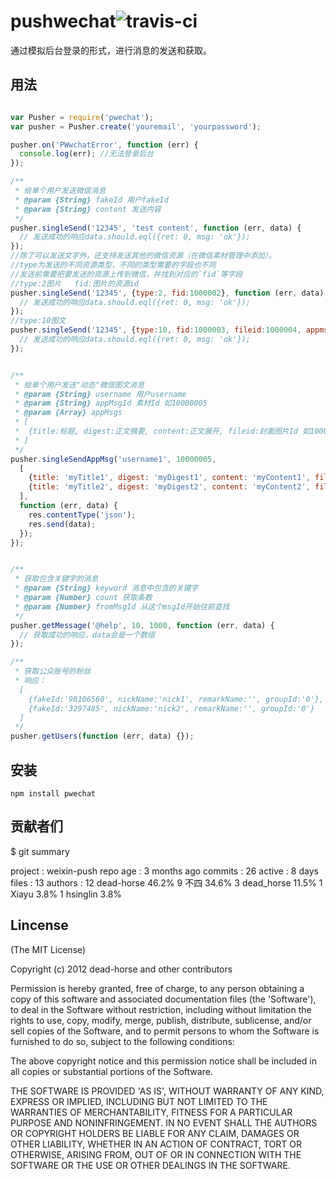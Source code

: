 pushwechat![travis-ci](https://secure.travis-ci.org/dead-horse/weixin-push.png)
====== 

 通过模拟后台登录的形式，进行消息的发送和获取。   

## 用法  

```js

var Pusher = require('pwechat');
var pusher = Pusher.create('youremail', 'yourpassword');

pusher.on('PWwchatError', function (err) {
  console.log(err); //无法登录后台
});

/**
 * 给单个用户发送微信消息
 * @param {String} fakeId 用户fakeId
 * @param {String} content 发送内容
 */
pusher.singleSend('12345', 'test content', function (err, data) {
  // 发送成功的响应data.should.eql({ret: 0, msg: 'ok'});
});
//除了可以发送文字外，还支持发送其他的微信资源（在微信素材管理中添加）。  
//type为发送的不同资源类型，不同的类型需要的字段也不同
//发送前需要把要发送的资源上传到微信，并找到对应的`fid`等字段
//type:2图片   fid:图片的资源id
pusher.singleSend('12345', {type:2, fid:1000002}, function (err, data) {
  // 发送成功的响应data.should.eql({ret: 0, msg: 'ok'});
});
//type:10图文
pusher.singleSend('12345', {type:10, fid:1000003, fileid:1000004, appmsgid:1000003}, function (err, data) {
  // 发送成功的响应data.should.eql({ret: 0, msg: 'ok'});
});


/**
 * 给单个用户发送"动态"微信图文消息
 * @param {String} username 用户username
 * @param {String} appMsgId 素材Id 如10000005
 * @param {Array} appMsgs
 * [
 *  {title:标题, digest:正文摘要, content:正文展开, fileid:封面图片Id 如10000002, sourceurl:链接地址}
 * ]
 */
pusher.singleSendAppMsg('username1', 10000005,
  [
    {title: 'myTitle1', digest: 'myDigest1', content: 'myContent1', fileid:10000002, sourceurl:'www.baidu.com'},
    {title: 'myTitle2', digest: 'myDigest2', content: 'myContent2', fileid:10000003, sourceurl:'www.google.com.hk'}
  ],
  function (err, data) {
    res.contentType('json');
    res.send(data);
  });
});


/**
 * 获取包含关键字的消息
 * @param {String} keyword 消息中包含的关键字
 * @param {Number} count 获取条数
 * @param {Number} fromMsgId 从这个msgId开始往前查找
 */
pusher.getMessage('@help', 10, 1000, function (err, data) {
  // 获取成功的响应，data会是一个数组
});

/**
 * 获取公众账号的粉丝
 * 响应： 
  [
    {fakeId:'98106560', nickName:'nick1', remarkName:'', groupId:'0'},
    {fakeId:'3297485', nickName:'nick2', remarkName:'', groupId:'0'}
  ]
 */
pusher.getUsers(function (err, data) {});
```

## 安装  

```
npm install pwechat
```  

## 贡献者们
$ git summary 

 project  : weixin-push
 repo age : 3 months ago
 commits  : 26
 active   : 8 days
 files    : 13
 authors  : 
    12  dead-horse              46.2%
     9  不四                  34.6%
     3  dead_horse              11.5%
     1  Xiayu                   3.8%
     1  hsinglin                3.8%

## Lincense  
(The MIT License)

Copyright (c) 2012 dead-horse and other contributors

Permission is hereby granted, free of charge, to any person obtaining
a copy of this software and associated documentation files (the
'Software'), to deal in the Software without restriction, including
without limitation the rights to use, copy, modify, merge, publish,
distribute, sublicense, and/or sell copies of the Software, and to
permit persons to whom the Software is furnished to do so, subject to
the following conditions:

The above copyright notice and this permission notice shall be
included in all copies or substantial portions of the Software.

THE SOFTWARE IS PROVIDED 'AS IS', WITHOUT WARRANTY OF ANY KIND,
EXPRESS OR IMPLIED, INCLUDING BUT NOT LIMITED TO THE WARRANTIES OF
MERCHANTABILITY, FITNESS FOR A PARTICULAR PURPOSE AND NONINFRINGEMENT.
IN NO EVENT SHALL THE AUTHORS OR COPYRIGHT HOLDERS BE LIABLE FOR ANY
CLAIM, DAMAGES OR OTHER LIABILITY, WHETHER IN AN ACTION OF CONTRACT,
TORT OR OTHERWISE, ARISING FROM, OUT OF OR IN CONNECTION WITH THE
SOFTWARE OR THE USE OR OTHER DEALINGS IN THE SOFTWARE.

